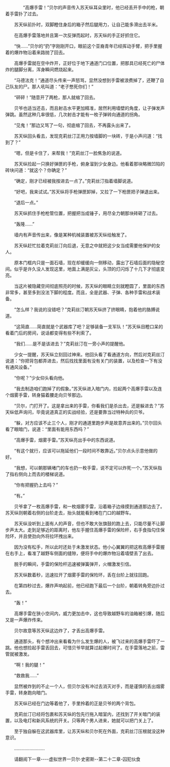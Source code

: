 <div class="read-content j_readContent" id="">
                <p>　　　　“高爆手雷！”贝尔的声音传入苏天纵耳朵里时，他已经丢开手中的枪，朝着手雷扑了过去。<p>　　苏天纵前扑时，双脚瞪住身后的箱子然后腿用力，让自己能多滑出去半米。<p>　　在高爆手雷落地并且第一次反弹而起时，苏天纵的手正好抓住它。<p>　　“快……”贝尔的“扔”字刚刚开口，眼前这个亚裔青年已经挥动手臂，把手里握着的爆炸物沿着来路抛了回去。<p>　　高爆手雷就在空中炸开，正好位于地下通道门口位置，把那具已经死亡的尸体炸的腿脚分离，浑身瞬间燃烧起来。<p>　　“马德法克！”通道尽头传来一声怒骂，显然没想到手雷被浪费掉了，还鞭了自己队友的尸。那人吼叫道：“老子憋死你们！”<p>　　“砰砰！”随意开了两枪，那人就缩了回去。<p>　　贝爷也适当还击，而且射击水平更加精准，居然利用墙壁的角度，让子弹发声弹跳。虽然这种几率很低，几次射击才能有一枚子弹转向通道的拐角。<p>　　“见鬼！”那边又骂了一句，彻底缩了回去，不再露头出来了。<p>　　苏天纵回头看去，发现克莉丝汀正用力按墙脚的一块砖，于是小声问道：“找到了？”<p>　　“嗯，但是卡住了，来帮我！”克莉丝汀一脸焦急的说道。<p>　　苏天纵捡起一只换好弹匣的手枪，俯身溜到少女身边。他看着那块略微凹陷的砖块问道：“就这个？你确定？”<p>　　“确定，刚才已经被我按进去一点了。”克莉丝汀指着墙脚说道。<p>　　“好吧，我来试试。”苏天纵将手枪弹匣卸掉，又拉了一下枪匣把子弹退出来。<p>　　“退后一点。”<p>　　苏天纵抓住手枪枪管位置，把握把当成锤子，用尽全力朝那块砖砸了过去。<p>　　“轰隆……”<p>　　墙内有声音传出来，像是某种机械装置被苏天纵给触发了。<p>　　苏天纵赶忙拉着克莉丝汀向后退，无意之中就把这少女当成需要他保护的女人。<p>　　原本门框内只是一面石墙，现在却缓缓向一侧移动，露出了石墙后面的隐秘空间。似乎是许久没人发现这里，地面上满是灰尘，头顶的灯闪烁了十几下才彻底变亮。<p>　　当这片被隐藏空间彻底照亮的时候，苏天纵的眼睛立刻就瞪圆了，里面的东西非常多，甚至多到没法下脚的程度。而且，全是武器、子弹、各种手雷和战术装备。<p>　　“怎么样？我说的没错吧？”克莉丝汀朝苏天纵挤了挤眼睛，抱着他的胳膊说道。<p>　　“这简直……简直就是个武器库了吧？足够装备一支军队！”苏天纵目瞪口呆的看着门后的房间，说话都变得有些不利索了。<p>　　“我们……是不是该进去？”克莉丝汀在一旁小声的提醒他。<p>　　少女一提醒，苏天纵立刻回过神来。他回头看了看通道方向，然后对克莉丝汀说道：“你把背包都弄进去，然后找找里面有没有关门的装置，以及检查一下有没有通风设备。”<p>　　“你呢？”少女仰头看向他。<p>　　“我去制造咱们跑掉了的假象。”苏天纵进入暗门内，捡起两个高爆手雷以及连个烟雾手雷，转身猫着腰走向贝爷那边。<p>　　“贝尔，门打开了。这是拿出来的手雷，你看我们是杀出去，还是躲进去？”苏天纵低声询问，毕竟说道真正的实战经验，还是要靠当过特种兵的贝爷。<p>　　“躲，对方应该不止三个人，刚才的通道里跑步声是故意弄出来的。”贝尔回头看了眼暗门，说道：“里面有能用东西吗？”<p>　　“高爆手雷，烟雾手雷。”苏天纵亮出手中的东西说道。<p>　　“有这个就行，应该可以拖延他们一段时间不敢靠近。”贝尔点头示意他做的好。<p>　　“我想，可以朝那辆堵门的车也扔一枚手雷，说不定可以炸死一个。”苏天纵指了指右侧向上而去的楼梯说道。<p>　　“你有把握扔上去吗？”<p>　　“有。”<p>　　贝爷拿了一枚高爆手雷，和一枚烟雾手雷，沿着箱子边缘摸到通道那边去了。苏天纵则朝着右侧的台阶走去，抬头就能看到堵在门口的越野车。<p>　　苏天纵没听到上面有人的声音，但也不敢大张旗鼓的跑上去，只能尽量不让脚步声太大。走到足够近的距离时，他左手握住高爆手雷的保险杆，右手食指勾住保险环，并且使劲向外将拉环拽出来。<p>　　因为没有松手，所以此时还处于未激发状态。他小心翼翼的把这枚高爆手雷握在右手上，看准了越野车侧面的缝隙，便将手中的爆炸物沿着墙壁丢了出去。<p>　　脱手的瞬间，手雷的保险杆迅速被弹簧弹开，火帽激发引信。<p>　　苏天纵数着秒，迅速拉开了烟雾手雷的保险环，丢在台阶上就往回跑。<p>　　在第四秒过去，爆炸声响起前，他已经跑下最后一个台阶，朝着转角旁边扑过去。<p>　　“轰！”<p>　　高爆手雷在狭小空间内，威力更加击中，这也导致越野车的油箱被引爆，随后又是一声爆炸传来。<p>　　贝尔故意等苏天纵这边炸了，才丢出高爆手雷。<p>　　通道那头，有个想冲出来看看为什么发生爆的人，被飞过来的高爆手雷吓了一跳。他也想捡起手雷丢回去，可惜贝爷早就算过起爆时间了。在手雷落地之前，雷管就被激发。<p>　　“啊！我的腿！”<p>　　“救救我……”<p>　　显然被炸到的不止一个人，但贝尔没有冲过去消灭对手，而是谨慎的丢出烟雾手雷，转身跑向暗门。<p>　　苏天纵已经在门边等着他了，手里拎着的正是贝爷的两个背包。<p>　　克莉丝汀已经将包裹和苏天纵的包先行拖入暗室内，还找到了开关暗门的装置，以及电灯和新风系统的开关。只等两个男人进来，她就可以把门关上了。<p>　　至于独自躲在这武器库里，让苏天纵和贝尔死在外面，克莉丝汀压根就没这种意识。<p>　　……………………<p>　　请翻阅下一章----虚拟世界一贝尔·史密斯--第二十二章-囚犯伙食<p>　　<p> 
            </div>